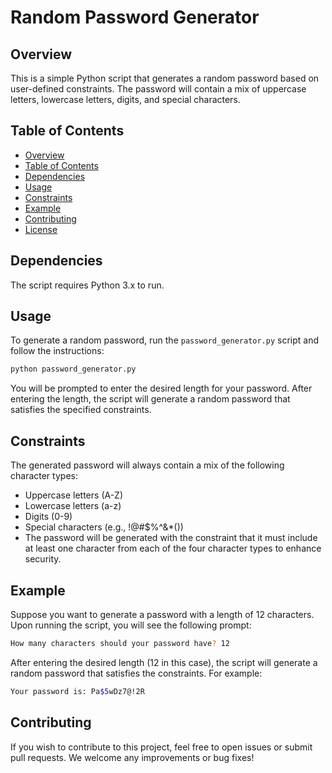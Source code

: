 # Random Password Generator

## Overview

This is a simple Python script that generates a random password based on user-defined constraints. The password will contain a mix of uppercase letters, lowercase letters, digits, and special characters.

## Table of Contents

- [Overview](#overview)
- [Table of Contents](#table-of-contents)
- [Dependencies](#dependencies)
- [Usage](#usage)
- [Constraints](#constraints)
- [Example](#example)
- [Contributing](#contributing)
- [License](#license)

## Dependencies

The script requires Python 3.x to run.

## Usage

To generate a random password, run the `password_generator.py` script and follow the instructions:

```bash
python password_generator.py
```

You will be prompted to enter the desired length for your password. After entering the length, the script will generate a random password that satisfies the specified constraints.

## Constraints

The generated password will always contain a mix of the following character types:

- Uppercase letters (A-Z)
- Lowercase letters (a-z)
- Digits (0-9)
- Special characters (e.g., !@#$%^&*())
- The password will be generated with the constraint that it must include at least one character from each of the four character types to enhance security.

## Example
Suppose you want to generate a password with a length of 12 characters. Upon running the script, you will see the following prompt:

```bash
How many characters should your password have? 12
```

After entering the desired length (12 in this case), the script will generate a random password that satisfies the constraints. For example:

```bash
Your password is: Pa$5wDz7@!2R
```

## Contributing
If you wish to contribute to this project, feel free to open issues or submit pull requests. We welcome any improvements or bug fixes!


